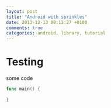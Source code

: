```yaml
---
layout: post
title: "Android with sprinkles"
date: 2013-12-13 00:12:27 +0100
comments: true
categories: android, library, tutorial
---
```



Testing 
=======

some code
```go
func main() {
	
}
```